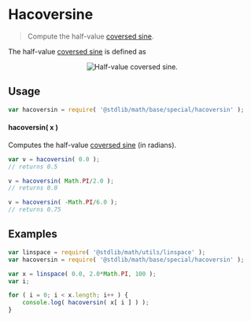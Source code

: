 # Hacoversine

> Compute the half-value [coversed sine][coversed-sine].

<section class="intro">

The half-value [coversed sine][coversed-sine] is defined as

<!-- <equation class="equation" label="eq:hacoversine" align="center" raw="\operatorname{hacoversin}(\theta) = \frac{1 - \sin \theta}{2}" alt="Half-value coversed sine."> -->

<div class="equation" align="center" data-raw-text="\operatorname{hacoversin}(\theta) = \frac{1 - \sin \theta}{2}" data-equation="eq:hacoversine">
    <img src="https://cdn.rawgit.com/stdlib-js/stdlib/6c7e930588674097b03b3201c5d368532bba6c67/lib/node_modules/@stdlib/math/base/special/hacoversin/docs/img/equation_hacoversine.svg" alt="Half-value coversed sine.">
    <br>
</div>

<!-- </equation> -->

</section>

<!-- /.intro -->

<section class="usage">

## Usage

```javascript
var hacoversin = require( '@stdlib/math/base/special/hacoversin' );
```

#### hacoversin( x )

Computes the half-value [coversed sine][coversed-sine] (in radians).

```javascript
var v = hacoversin( 0.0 );
// returns 0.5

v = hacoversin( Math.PI/2.0 );
// returns 0.0

v = hacoversin( -Math.PI/6.0 );
// returns 0.75
```

</section>

<!-- /.usage -->

<section class="examples">

## Examples

```javascript
var linspace = require( '@stdlib/math/utils/linspace' );
var hacoversin = require( '@stdlib/math/base/special/hacoversin' );

var x = linspace( 0.0, 2.0*Math.PI, 100 );
var i;

for ( i = 0; i < x.length; i++ ) {
    console.log( hacoversin( x[ i ] ) );
}
```

</section>

<!-- /.examples -->

<section class="links">

[coversed-sine]: https://en.wikipedia.org/wiki/Versine

</section>

<!-- /.links -->
